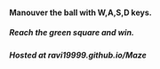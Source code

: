 #### Manouver the ball with W,A,S,D keys.
##### Reach the green square and win.
##### Hosted at ravi19999.github.io/Maze
